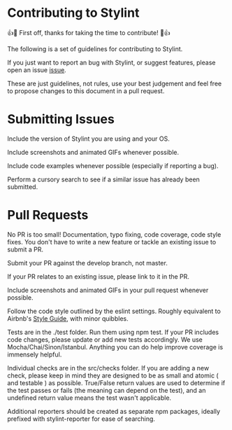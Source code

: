 # Contributing to Stylint

:+1::tada: First off, thanks for taking the time to contribute! :tada::+1:

The following is a set of guidelines for contributing to Stylint.

If you just want to report an bug with Stylint, or suggest features, please open an issue [issue](https://github.com/rossPatton/stylint/issues).

These are just guidelines, not rules, use your best judgement and feel free to
propose changes to this document in a pull request.


# Submitting Issues
Include the version of Stylint you are using and your OS.

Include screenshots and animated GIFs whenever possible.

Include code examples whenever possible (especially if reporting a bug).

Perform a cursory search to see if a similar issue has already been submitted.


# Pull Requests
No PR is too small! Documentation, typo fixing, code coverage, code style fixes.
You don't have to write a new feature or tackle an existing issue to submit a PR.

Submit your PR against the develop branch, not master.

If your PR relates to an existing issue, please link to it in the PR.

Include screenshots and animated GIFs in your pull request whenever possible.

Follow the code style outlined by the eslint settings. Roughly equivalent to Airbnb's [Style Guide](https://github.com/airbnb/javascript), with minor quibbles.

Tests are in the ./test folder. Run them using npm test. If your PR includes code changes, please update or add new tests accordingly. We use Mocha/Chai/Sinon/Istanbul. Anything you can do help improve coverage is immensely helpful.

Individual checks are in the src/checks folder. If you are adding a new check, please keep in mind they are designed to be as small and atomic ( and testable ) as possible. True/False return values are used to determine if the test passes or fails (the meaning can depend on the test), and an undefined return value means the test wasn't applicable.

Additional reporters should be created as separate npm packages, ideally prefixed with stylint-reporter for ease of searching.
